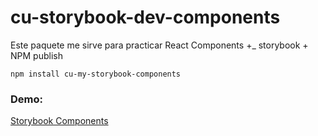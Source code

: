 # cu-storybook-dev-components

Este paquete me sirve para practicar React Components +\_ storybook + NPM publish

```
npm install cu-my-storybook-components
```

### Demo:

[Storybook Components](https://jcuzquia.github.io/sb-components/?path=/story/ui-etiquetas-mylabel--basic)
